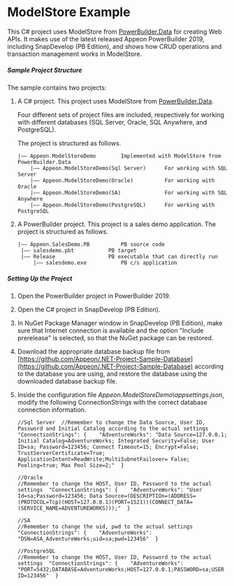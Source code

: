 # <b>ModelStore Example</b>

This C# project uses ModelStore from [PowerBuilder.Data](https://www.nuget.org/packages/PowerBuilder.Data/) for creating Web APIs.  It makes use of the latest released Appeon PowerBuilder 2019, including SnapDevelop (PB Edition), and shows how CRUD operations and transaction management works in ModelStore.

##### Sample Project Structure

The sample contains two projects: 

1. A C# project. This project uses ModelStore from [PowerBuilder.Data](https://www.nuget.org/packages/PowerBuilder.Data/). 

   Four different sets of project files are included, respectively for working with different databases (SQL Server, Oracle, SQL Anywhere, and PostgreSQL).

   The project is structured as follows.

   ```
   |—— Appeon.ModelStoreDemo		Implemented with ModelStore from PowerBuilder.Data
       |—— Appeon.ModelStoreDemo(Sql Server)      For working with SQL Server
       |—— Appeon.ModelStoreDemo(Oracle)          For working with Oracle
       |—— Appeon.ModelStoreDemo(SA)              For working with SQL Anywhere
       |—— Appeon.ModelStoreDemo(PostgreSQL)      For working with PostgreSQL
   ```

2. A PowerBuilder project. This project is a sales demo application. The project is structured as follows.

   ```
   |—— Appeon.SalesDemo.PB			PB source code
   	|—— salesdemo.pbt			PB target
   	|—— Release					PB executable that can directly run
   		|—— salesdemo.exe			PB c/s application
   ```

##### Setting Up the Project

1. Open the PowerBuilder project in PowerBuilder 2019.

2. Open the C# project in SnapDevelop (PB Edition). 

3. In NuGet Package Manager window in SnapDevelop (PB Edition), make sure that Internet connection is available and the option "Include prerelease" is selected, so that the NuGet package can be restored.

4. Download the appropriate database backup file from [https://github.com/Appeon/.NET-Project-Sample-Database](https://github.com/Appeon/.NET-Project-Sample-Database) according to the database you are using, and restore the database using the downloaded database backup file.

5. Inside the configuration file *Appeon.ModelStoreDemo\appsettings.json*, modify the following ConnectionStrings with the correct database connection information.

   ```
   //Sql Server  //Remember to change the Data Source, User ID, Password and Initial Catalog according to the actual settings  "ConnectionStrings": {    "AdventureWorks": "Data Source=127.0.0.1; Initial Catalog=AdventureWorks; Integrated Security=False; User ID=sa; Password=123456; Connect Timeout=15; Encrypt=False; TrustServerCertificate=True; ApplicationIntent=ReadWrite;MultiSubnetFailover= False; Pooling=true; Max Pool Size=2;"  }    
   
   //Oracle  
   //Remember to change the HOST, User ID, Password to the actual settings  "ConnectionStrings": {    "AdventureWorks": "User Id=sa;Password=123456; Data Source=(DESCRIPTIOn=(ADDRESS=(PROTOCOL=Tcp)(HOST=127.0.0.1)(PORT=1521))(CONNECT_DATA=(SERVICE_NAME=ADVENTUREWORKS)));"  }   
   
   //SA  
   //Remember to change the uid, pwd to the actual settings  "ConnectionStrings": {    "AdventureWorks": "DSN=ASA_AdventureWorks;uid=sa;pwd=123456"  }    
   
   //PostgreSQL  
   //Remember to change the HOST, User ID, Password to the actual settings  "ConnectionStrings": {    "AdventureWorks":  "PORT=5432;DATABASE=AdventureWorks;HOST=127.0.0.1;PASSWORD=sa;USER ID=123456"  }  
   ```



